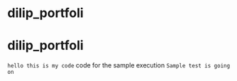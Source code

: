 ﻿# dilip_portfoli
# dilip_portfoli
`hello this is my code`
code for the sample execution
``` Sample test is going on ``` 

